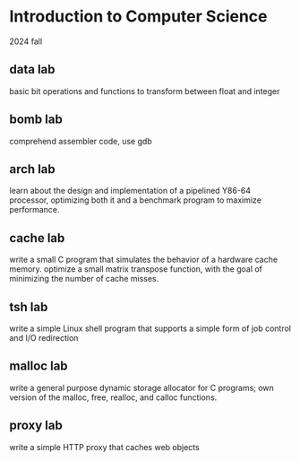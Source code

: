 # Introduction to Computer Science
2024 fall
## data lab
basic bit operations and functions to transform between float and integer
## bomb lab
comprehend assembler code, use gdb
## arch lab
learn about the design and implementation of a pipelined Y86-64 processor, 
optimizing both it and a benchmark program to maximize performance.
## cache lab
write a small C program that simulates the behavior of a hardware cache memory. 
optimize a small matrix transpose function, with the goal of minimizing the number of cache misses.
## tsh lab
write a simple Linux shell program that supports a simple form of job control and I/O redirection
## malloc lab
write a general purpose dynamic storage allocator for C programs; own version of the malloc, free, realloc, and calloc functions.
## proxy lab
write a simple HTTP proxy that caches web objects

